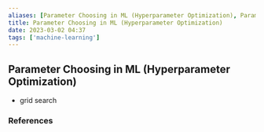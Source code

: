 ```yaml
---
aliases: [Parameter Choosing in ML (Hyperparameter Optimization), Parameter Choosing in ML, Parameter Choosing]
title: Parameter Choosing in ML (Hyperparameter Optimization)
date: 2023-03-02 04:37
tags: ['machine-learning']
---
```


## Parameter Choosing in ML (Hyperparameter Optimization)

- grid search

### References
